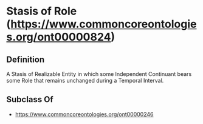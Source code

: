 # Stasis of Role (https://www.commoncoreontologies.org/ont00000824)

## Definition
A Stasis of Realizable Entity in which some Independent Continuant bears some Role that remains unchanged during a Temporal Interval.

## Subclass Of
- https://www.commoncoreontologies.org/ont00000246

